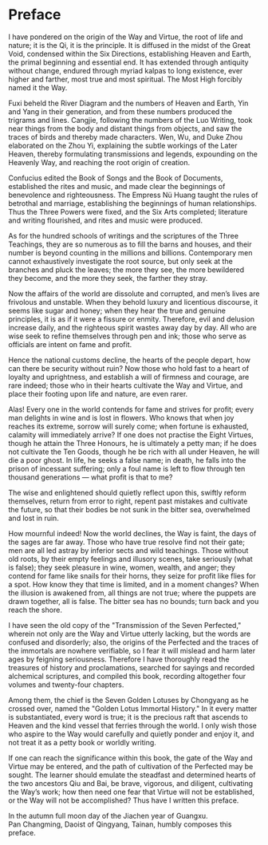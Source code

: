 # Preface

I have pondered on the origin of the Way and Virtue, the root of life and nature; it is the Qi, it is the principle. It is diffused in the midst of the Great Void, condensed within the Six Directions, establishing Heaven and Earth, the primal beginning and essential end. It has extended through antiquity without change, endured through myriad kalpas to long existence, ever higher and farther, most true and most spiritual. The Most High forcibly named it the Way.

Fuxi beheld the River Diagram and the numbers of Heaven and Earth, Yin and Yang in their generation, and from these numbers produced the trigrams and lines. Cangjie, following the numbers of the Luo Writing, took near things from the body and distant things from objects, and saw the traces of birds and thereby made characters. Wen, Wu, and Duke Zhou elaborated on the Zhou Yi, explaining the subtle workings of the Later Heaven, thereby formulating transmissions and legends, expounding on the Heavenly Way, and reaching the root origin of creation.

Confucius edited the Book of Songs and the Book of Documents, established the rites and music, and made clear the beginnings of benevolence and righteousness. The Empress Nü Huang taught the rules of betrothal and marriage, establishing the beginnings of human relationships. Thus the Three Powers were fixed, and the Six Arts completed; literature and writing flourished, and rites and music were produced.

As for the hundred schools of writings and the scriptures of the Three Teachings, they are so numerous as to fill the barns and houses, and their number is beyond counting in the millions and billions. Contemporary men cannot exhaustively investigate the root source, but only seek at the branches and pluck the leaves; the more they see, the more bewildered they become, and the more they seek, the farther they stray.

Now the affairs of the world are dissolute and corrupted, and men’s lives are frivolous and unstable. When they behold luxury and licentious discourse, it seems like sugar and honey; when they hear the true and genuine principles, it is as if it were a fissure or enmity. Therefore, evil and delusion increase daily, and the righteous spirit wastes away day by day. All who are wise seek to refine themselves through pen and ink; those who serve as officials are intent on fame and profit.

Hence the national customs decline, the hearts of the people depart, how can there be security without ruin? Now those who hold fast to a heart of loyalty and uprightness, and establish a will of firmness and courage, are rare indeed; those who in their hearts cultivate the Way and Virtue, and place their footing upon life and nature, are even rarer.

Alas! Every one in the world contends for fame and strives for profit; every man delights in wine and is lost in flowers. Who knows that when joy reaches its extreme, sorrow will surely come; when fortune is exhausted, calamity will immediately arrive? If one does not practise the Eight Virtues, though he attain the Three Honours, he is ultimately a petty man; if he does not cultivate the Ten Goods, though he be rich with all under Heaven, he will die a poor ghost. In life, he seeks a false name; in death, he falls into the prison of incessant suffering; only a foul name is left to flow through ten thousand generations — what profit is that to me?

The wise and enlightened should quietly reflect upon this, swiftly reform themselves, return from error to right, repent past mistakes and cultivate the future, so that their bodies be not sunk in the bitter sea, overwhelmed and lost in ruin.

How mournful indeed! Now the world declines, the Way is faint, the days of the sages are far away. Those who have true resolve find not their gate; men are all led astray by inferior sects and wild teachings. Those without old roots, by their empty feelings and illusory scenes, take seriously (what is false); they seek pleasure in wine, women, wealth, and anger; they contend for fame like snails for their horns, they seize for profit like flies for a spot. How know they that time is limited, and in a moment changes? When the illusion is awakened from, all things are not true; where the puppets are drawn together, all is false. The bitter sea has no bounds; turn back and you reach the shore.

I have seen the old copy of the "Transmission of the Seven Perfected," wherein not only are the Way and Virtue utterly lacking, but the words are confused and disorderly; also, the origins of the Perfected and the traces of the immortals are nowhere verifiable, so I fear it will mislead and harm later ages by feigning seriousness. Therefore I have thoroughly read the treasures of history and proclamations, searched for sayings and recorded alchemical scriptures, and compiled this book, recording altogether four volumes and twenty-four chapters.

Among them, the chief is the Seven Golden Lotuses by Chongyang as he crossed over, named the "Golden Lotus Immortal History." In it every matter is substantiated, every word is true; it is the precious raft that ascends to Heaven and the kind vessel that ferries through the world. I only wish those who aspire to the Way would carefully and quietly ponder and enjoy it, and not treat it as a petty book or worldly writing.

If one can reach the significance within this book, the gate of the Way and Virtue may be entered, and the path of cultivation of the Perfected may be sought. The learner should emulate the steadfast and determined hearts of the two ancestors Qiu and Bai, be brave, vigorous, and diligent, cultivating the Way’s work; how then need one fear that Virtue will not be established, or the Way will not be accomplished? Thus have I written this preface.

In the autumn full moon day of the Jiachen year of Guangxu.  
Pan Changming, Daoist of Qingyang, Tainan, humbly composes this preface.
